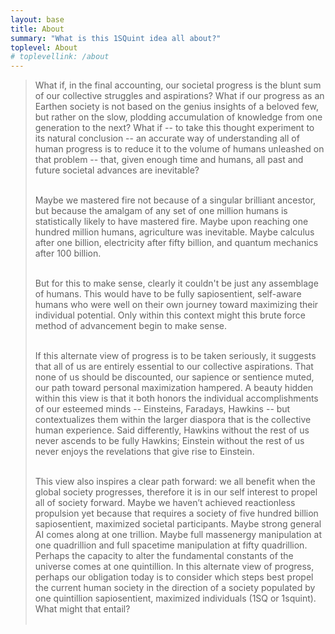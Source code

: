 ```yaml
---
layout: base
title: About
summary: "What is this 1SQuint idea all about?"
toplevel: About
# toplevellink: /about
---
```


<blockquote>
What if, in the final accounting, our societal progress is the blunt sum of our collective struggles and aspirations? What if our progress as an Earthen society is not based on the genius insights of a beloved few, but rather on the slow, plodding accumulation of knowledge from one generation to the next? What if -- to take this thought experiment to its natural conclusion -- an accurate way of understanding all of human progress is to reduce it to the volume of humans unleashed on that problem -- that, given enough time and humans, all past and future societal advances are inevitable?<br/><br/>

Maybe we mastered fire not because of a singular brilliant ancestor, but because the amalgam of any set of one million humans is statistically likely to have mastered fire. Maybe upon reaching one hundred million humans, agriculture was inevitable.  Maybe calculus after one billion, electricity after fifty billion, and quantum mechanics after 100 billion. <br/><br/>

But for this to make sense, clearly it couldn't be just any assemblage of humans. This would have to be fully sapiosentient, self-aware humans who were well on their own journey toward maximizing their individual potential. Only within this context might this brute force method of advancement begin to make sense. <br/><br/>

If this alternate view of progress is to be taken seriously, it suggests that all of us are entirely essential to our collective aspirations. That none of us should be discounted, our sapience or sentience muted, our path toward personal maximization hampered. A beauty hidden within this view is that it both honors the individual accomplishments of our esteemed minds -- Einsteins, Faradays, Hawkins -- but contextualizes them within the larger diaspora that is the collective human experience. Said differently, Hawkins without the rest of us never ascends to be fully Hawkins; Einstein without the rest of us never enjoys the revelations that give rise to Einstein.<br/><br/>

This view also inspires a clear path forward: we all benefit when the global society progresses, therefore it is in our self interest to propel all of society forward. Maybe we haven’t achieved reactionless propulsion yet because that requires a society of five hundred billion sapiosentient, maximized societal participants. Maybe strong general AI comes along at one trillion. Maybe full massenergy manipulation at one quadrillion and full spacetime manipulation at fifty quadrillion. Perhaps the capacity to alter the fundamental constants of the universe comes at one quintillion. In this alternate view of progress, perhaps our obligation today is to consider which steps best propel the current human society in the direction of a society populated by one quintillion sapiosentient, maximized individuals (1SQ or 1squint). What might that entail?<br/><br/>
</blockquote>
